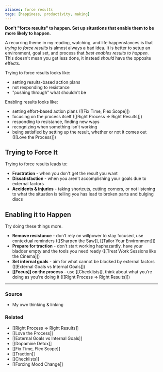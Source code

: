 ```yaml
---
aliases: force results
tags: [happiness, productivity, making]
---
```

**Don't "force results" to happen. Set up situations that enable them to be more likely to happen.**

A recurring theme in my reading, watching, and life happenstances is that *trying to force results* is almost always a bad idea. It is better to setup an environment, goal set, and process that *best enables results to happen*. This doesn't mean you get less done, it instead *should* have the opposite effects. 

Trying to force results looks like:
- setting results-based action plans
- not responding to resistance
- "pushing through" what shouldn't be

Enabling results looks like:
- setting effort-based action plans ([[Fix Time, Flex Scope]])
- focusing on the process itself ([[Right Process ⇒ Right Results]])
- responding to resistance, finding new ways
- recognizing when something isn't working 
- being satisfied by setting up the result, whether or not it comes out ([[Love the Process]])
## Trying to Force It
Trying to force results leads to:
- **Frustration** - when you don't get the result you want
- **Dissatisfaction** - when you aren't accomplishing your goals due to external factors
- **Accidents & injuries** - taking shortcuts, cutting corners, or not listening to what the situation is telling you has lead to broken parts and bulging discs

## Enabling it to Happen
Try doing these things more.
- **Remove resistance** - don't rely on willpower to stay focused, use contextual reminders ([[Sharpen the Saw]], [[Tailor Your Environment]])
- **Prepare for traction** - don't start working haphazardly, have your bladder empty and the tools you need ready ([[Treat Work Sessions like the Cinema]])
- **Set internal goals** - aim for what cannot be blocked by external factors ([[External Goals vs Internal Goals]])
- **[[Focus]] on the process** - use [[Checklists]], think about what you're doing as you're doing it ([[Right Process ⇒ Right Results]])

---
### Source
- My own thinking & linking

### Related
- [[Right Process ⇒ Right Results]]
- [[Love the Process]]
- [[External Goals vs Internal Goals]]
- [[Dopamine Detox]]
- [[Fix Time, Flex Scope]]
- [[Traction]]
- [[Checklists]]
- [[Forcing Mood Change]] 